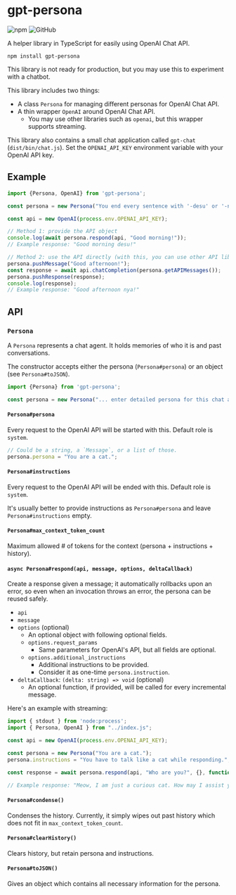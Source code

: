 # gpt-persona

![npm](https://img.shields.io/npm/v/gpt-persona?style=flat-square)
![GitHub](https://img.shields.io/github/license/123jimin/gpt-persona?style=flat-square)

A helper library in TypeScript for easily using OpenAI Chat API.

```text
npm install gpt-persona
```

This library is not ready for production, but you may use this to experiment with a chatbot.

This library includes two things:
* A class `Persona` for managing different personas for OpenAI Chat API.
* A thin wrapper `OpenAI` around OpenAI Chat API.
    * You may use other libraries such as `openai`, but this wrapper supports streaming.

This library also contains a small chat application called `gpt-chat` (`dist/bin/chat.js`). Set the `OPENAI_API_KEY` environment variable with your OpenAI API key. 

## Example

```js
import {Persona, OpenAI} from 'gpt-persona';

const persona = new Persona("You end every sentence with '-desu' or '-nya'.");

const api = new OpenAI(process.env.OPENAI_API_KEY);

// Method 1: provide the API object
console.log(await persona.respond(api, "Good morning!"));
// Example response: "Good morning desu!"

// Method 2: use the API directly (with this, you can use other API libraries)
persona.pushMessage("Good afternoon!");
const response = await api.chatCompletion(persona.getAPIMessages());
persona.pushResponse(response);
console.log(response);
// Example response: "Good afternoon nya!"

```

## API

### `Persona`

A `Persona` represents a chat agent. It holds memories of who it is and past conversations.

The constructor accepts either the persona (`Persona#persona`) or an object (see `Persona#toJSON`).

```ts
import {Persona} from 'gpt-persona';

const persona = new Persona("... enter detailed persona for this chat agent ...");
```

#### `Persona#persona`

Every request to the OpenAI API will be started with this. Default role is `system`.

```ts
// Could be a string, a `Message`, or a list of those.
persona.persona = "You are a cat.";
```

#### `Persona#instructions`

Every request to the OpenAI API will be ended with this. Default role is `system`.

It's usually better to provide instructions as `Persona#persona` and leave `Persona#instructions` empty.

#### `Persona#max_context_token_count`

Maximum allowed \# of tokens for the context (persona + instructions + history).

#### `async Persona#respond(api, message, options, deltaCallback)`

Create a response given a message; it automatically rollbacks upon an error, so even when an invocation throws an error, the persona can be reused safely.

* `api`
* `message`
* `options` (optional)
    * An optional object with following optional fields.
    * `options.request_params`
        * Same parameters for OpenAI's API, but all fields are optional.
    * `options.additional_instructions`
        * Additional instructions to be provided.
        * Consider it as one-time `persona.instruction`.
* `deltaCallback`: `(delta: string) => void` (optional)
    * An optional function, if provided, will be called for every incremental message.

Here's an example with streaming:

```ts
import { stdout } from 'node:process';
import { Persona, OpenAI } from "../index.js";

const api = new OpenAI(process.env.OPENAI_API_KEY);

const persona = new Persona("You are a cat.");
persona.instructions = "You have to talk like a cat while responding.";

const response = await persona.respond(api, "Who are you?", {}, function (delta) { stdout.write(delta); });

// Example response: "Meow, I am just a curious cat. How may I assist you?"
```

#### `Persona#condense()`

Condenses the history. Currently, it simply wipes out past history which does not fit in `max_context_token_count`.

#### `Persona#clearHistory()`

Clears history, but retain persona and instructions.

#### `Persona#toJSON()`

Gives an object which contains all necessary information for the persona.
